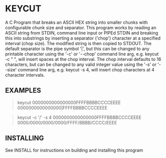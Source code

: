 KEYCUT
======

A C Program that breaks an ASCII HEX string into smaller chunks with configurable chunk size and separator.
This program works by reading an ASCII string from STDIN, command line input or PIPEd STDIN and breaking this 
into substrings by inserting a separator ('chop') character at a specified interval (chop size). The modified
string is then copied to STDOUT. The default separator is the pipe symbol '|', but this can be changed to any 
printable character using the '-c' or '--chop' command line arg, e.g. keycut -c " ", will insert spaces at the 
chop interval. The chop interval defaults to 16 characters, but can be changed to any valid integer value using 
the '-s' or '--size' command line arg, e.g. keycut -s 4, will insert chop characters at 4 character intervals. 

EXAMPLES
--------

> keycut 0000000000000000FFFFBBBBCCCCEEEE
0000000000000000|FFFFBBBBCCCCEEEE

> keycut -c '/' -s 4 0000000000000000FFFFBBBBCCCCEEEE
0000/0000/0000/0000/FFFF/BBBB/CCCC/EEEE

INSTALLING
----------

See INSTALL for instructions on building and installing this program


